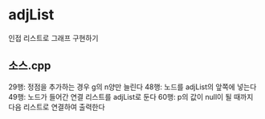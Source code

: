 # adjList
인접 리스트로 그래프 구현하기

## 소스.cpp
29행: 정점을 추가하는 경우 g의 n양만 늘린다
48행: 노드를 adjList의 앞쪽에 넣는다
49행: 노드가 들어간 연결 리스트를 adjList로 둔다 
60행: p의 값이 null이 될 때까지 다음 리스트로 연결하여 출력한다 
